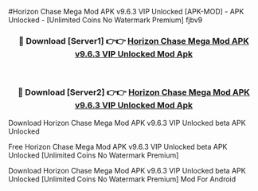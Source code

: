 #Horizon Chase Mega Mod APK v9.6.3 VIP Unlocked [APK-MOD] - APK Unlocked - [Unlimited Coins No Watermark Premium] fjbv9



<div align="center">

<h3>🔴 Download [Server1] 👉👉 <a href="https://momento.my/?title=Horizon_Chase_Mega_Mod_APK_v9.6.3_VIP_Unlocked">Horizon Chase Mega Mod APK v9.6.3 VIP Unlocked Mod Apk</a></h3><br>

<h3>🔴 Download [Server2] 👉👉 <a href="https://momento.my/?title=Horizon_Chase_Mega_Mod_APK_v9.6.3_VIP_Unlocked">Horizon Chase Mega Mod APK v9.6.3 VIP Unlocked Mod Apk</a></h3>
</div>



Download Horizon Chase Mega Mod APK v9.6.3 VIP Unlocked beta APK Unlocked

Free Horizon Chase Mega Mod APK v9.6.3 VIP Unlocked beta APK Unlocked [Unlimited Coins No Watermark Premium]

Download Horizon Chase Mega Mod APK v9.6.3 VIP Unlocked beta APK Unlocked [Unlimited Coins No Watermark Premium] Mod For Android
